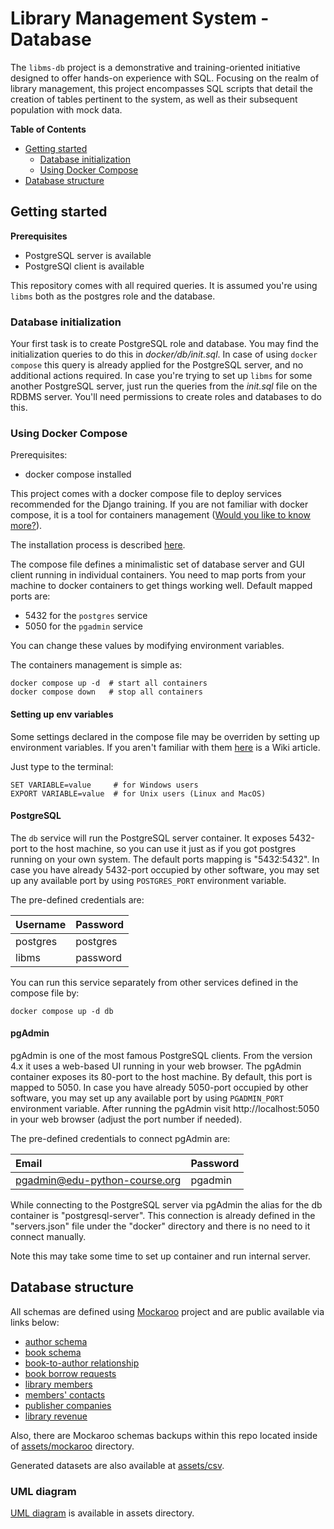 # Library Management System - Database

The `libms-db` project is a demonstrative and training-oriented initiative
designed to offer hands-on experience with SQL. Focusing on the realm of
library management, this project encompasses SQL scripts that detail
the creation of tables pertinent to the system, as well as their subsequent
population with mock data.

**Table of Contents**

- [Getting started](#getting-started)
    - [Database initialization](#database-initialization)
    - [Using Docker Compose](#using-docker-compose)
- [Database structure](#database-structure)

## Getting started

**Prerequisites**

- PostgreSQL server is available
- PostgreSQl client is available

This repository comes with all required queries. It is assumed you're using
`libms` both as the postgres role and the database.

### Database initialization

Your first task is to create PostgreSQL role and database. You may find the
initialization queries to do this in *docker/db/init.sql*. In case of using
`docker compose` this query is already applied for the PostgreSQL server,
and no additional actions required. In case you're trying to set up `libms`
for some another PostgreSQL server, just run the queries from the *init.sql*
file on the RDBMS server. You'll need permissions to create roles and databases
to do this.

### Using Docker Compose

Prerequisites:

- docker compose installed

This project comes with a docker compose file to deploy services recommended
for the Django training. If you are not familiar with docker compose, it is
a tool for containers management
([Would you like to know more?](https://docs.docker.com/compose/)).

The installation process is described
[here](https://docs.docker.com/compose/install/).

The compose file defines a minimalistic set of database server and GUI client
running in individual containers. You need to map ports from your machine to
docker containers to get things working well. Default mapped ports are:

- 5432 for the `postgres` service
- 5050 for the `pgadmin` service

You can change these values by modifying environment variables.

The containers management is simple as:

```shell
docker compose up -d  # start all containers
docker compose down   # stop all containers
```

#### Setting up env variables

Some settings declared in the compose file may be overriden by setting up
environment variables. If you aren't familiar with them
[here](https://en.wikipedia.org/wiki/Environment_variable) is a Wiki article.

Just type to the terminal:

```shell
SET VARIABLE=value     # for Windows users
EXPORT VARIABLE=value  # for Unix users (Linux and MacOS)
```

#### PostgreSQL

The `db` service will run the PostgreSQL server container. It exposes 5432-port
to the host machine, so you can use it just as if you got postgres running on
your own system. The default ports mapping is "5432:5432". In case you have
already 5432-port occupied by other software, you may set up any available port
by using `POSTGRES_PORT` environment variable.

The pre-defined credentials are:

| Username | Password |
|:---------|:---------|
| postgres | postgres |
| libms    | password |

You can run this service separately from other services defined in the compose
file by:

```shell
docker compose up -d db
```

#### pgAdmin

pgAdmin is one of the most famous PostgreSQL clients. From the version 4.x it
uses a web-based UI running in your web browser. The pgAdmin container exposes
its 80-port to the host machine. By default, this port is mapped to 5050. In
case you have already 5050-port occupied by other software, you may set up any
available port by using `PGADMIN_PORT` environment variable. After running
the pgAdmin visit http://localhost:5050 in your web browser (adjust the port
number if needed).

The pre-defined credentials to connect pgAdmin are:

| Email                         | Password |
|:------------------------------|:---------|
| pgadmin@edu-python-course.org | pgadmin  | 

While connecting to the PostgreSQL server via pgAdmin the alias for the db
container is "postgresql-server". This connection is already defined in the
"servers.json" file under the "docker" directory and there is no need to it
connect manually.

Note this may take some time to set up container and run internal server.

## Database structure

All schemas are defined using [Mockaroo](https://www.mockaroo.com) project
and are public available via links below:

- [author schema](https://www.mockaroo.com/e7c9c060)
- [book schema](https://www.mockaroo.com/76947240)
- [book-to-author relationship](https://www.mockaroo.com/ed78c070)
- [book borrow requests](https://www.mockaroo.com/e2412b20)
- [library members](https://www.mockaroo.com/25dd2fd0)
- [members' contacts](https://www.mockaroo.com/33c20ad0)
- [publisher companies](https://www.mockaroo.com/4ff4ce30)
- [library revenue](https://www.mockaroo.com/b8a021b0)

Also, there are Mockaroo schemas backups within this repo located inside of
[assets/mockaroo](./assets/mockaroo) directory.

Generated datasets are also available at [assets/csv](./assets/csv).

### UML diagram

[UML diagram](./assets/mermaid/structure.mmd) is available in assets directory.

